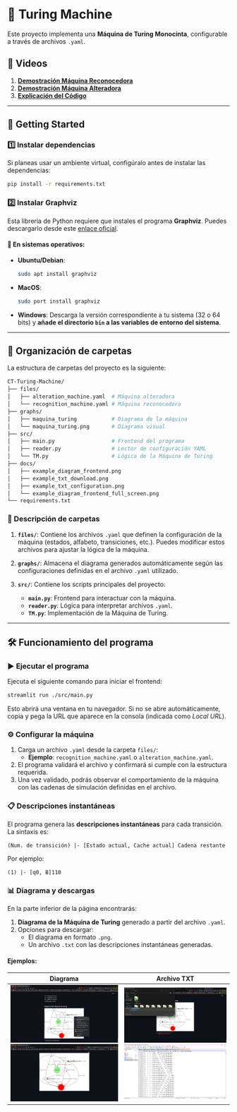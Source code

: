 # 🤖 Turing Machine

Este proyecto implementa una **Máquina de Turing Monocinta**, configurable a través de archivos `.yaml`.

## 🎥 Videos

1. [**Demostración Máquina Reconocedora**](https://youtu.be/XrqfSUh19gU)
2. [**Demostración Máquina Alteradora**](#)
3. [**Explicación del Código**](https://youtu.be/3or9Qs_mQxk)

---

## 🚀 Getting Started

### 1️⃣ Instalar dependencias

Si planeas usar un ambiente virtual, configúralo antes de instalar las dependencias:

```bash
pip install -r requirements.txt
```

### 2️⃣ Instalar Graphviz

Esta librería de Python requiere que instales el programa **Graphviz**. Puedes descargarlo desde este [enlace oficial](https://graphviz.org/download/).

#### 📌 En sistemas operativos:
- **Ubuntu/Debian**:
  ```bash
  sudo apt install graphviz
  ```
- **MacOS**:
  ```bash
  sudo port install graphviz
  ```
- **Windows**: 
  Descarga la versión correspondiente a tu sistema (32 o 64 bits) y **añade el directorio `bin` a las variables de entorno del sistema**.

---

## 📁 Organización de carpetas

La estructura de carpetas del proyecto es la siguiente:

```bash
CT-Turing-Machine/
├── files/
│   ├── alteration_machine.yaml  # Máquina alteradora
│   └── recognition_machine.yaml # Máquina reconocedora
├── graphs/
│   ├── maquina_turing           # Diagrama de la máquina
│   └── maquina_turing.png       # Diagrama visual
├── src/
│   ├── main.py                  # Frontend del programa
│   ├── reader.py                # Lector de configuración YAML
│   └── TM.py                    # Lógica de la Máquina de Turing
├── docs/
│   ├── example_diagram_frontend.png
│   ├── example_txt_download.png
│   ├── example_txt_configuration.png
│   └── example_diagram_frontend_full_screen.png
└── requirements.txt
```

### 📂 Descripción de carpetas

1. **`files/`**: Contiene los archivos `.yaml` que definen la configuración de la máquina (estados, alfabeto, transiciones, etc.). Puedes modificar estos archivos para ajustar la lógica de la máquina.

2. **`graphs/`**: Almacena el diagrama generados automáticamente según las configuraciones definidas en el archivo `.yaml` utilizado.

3. **`src/`**: Contiene los scripts principales del proyecto:
   - **`main.py`**: Frontend para interactuar con la máquina.
   - **`reader.py`**: Lógica para interpretar archivos `.yaml`.
   - **`TM.py`**: Implementación de la Máquina de Turing.

---

## 🛠️ Funcionamiento del programa

### ▶️ Ejecutar el programa

Ejecuta el siguiente comando para iniciar el frontend:

```bash
streamlit run ./src/main.py
```

Esto abrirá una ventana en tu navegador. Si no se abre automáticamente, copia y pega la URL que aparece en la consola (indicada como *Local URL*).

### ⚙️ Configurar la máquina

1. Carga un archivo `.yaml` desde la carpeta `files/`:
   - **Ejemplo**: `recognition_machine.yaml` o `alteration_machine.yaml`.
2. El programa validará el archivo y confirmará si cumple con la estructura requerida. 
3. Una vez validado, podrás observar el comportamiento de la máquina con las cadenas de simulación definidas en el archivo.

### 📋 Descripciones instantáneas

El programa genera las **descripciones instantáneas** para cada transición. La sintaxis es:

```plaintext
(Num. de transición) |- [Estado actual, Cache actual] Cadena restante
```

Por ejemplo:
```
(1) |- [q0, B]110
```

### 📊 Diagrama y descargas

En la parte inferior de la página encontrarás:
1. **Diagrama de la Máquina de Turing** generado a partir del archivo `.yaml`.
2. Opciones para descargar:
   - El diagrama en formato `.png`.
   - Un archivo `.txt` con las descripciones instantáneas generadas.

#### Ejemplos:

| **Diagrama** | **Archivo TXT** |
|--------------|------------------------------------------|
| ![Diagrama](./docs/example_diagram_frontend.png) ![example_diagram_frontend_full_screen](./docs/example_diagram_frontend_full_screen.png)| ![TXT](./docs/example_txt_download.png) ![YAML](./docs/example_txt_configuration.png) |

